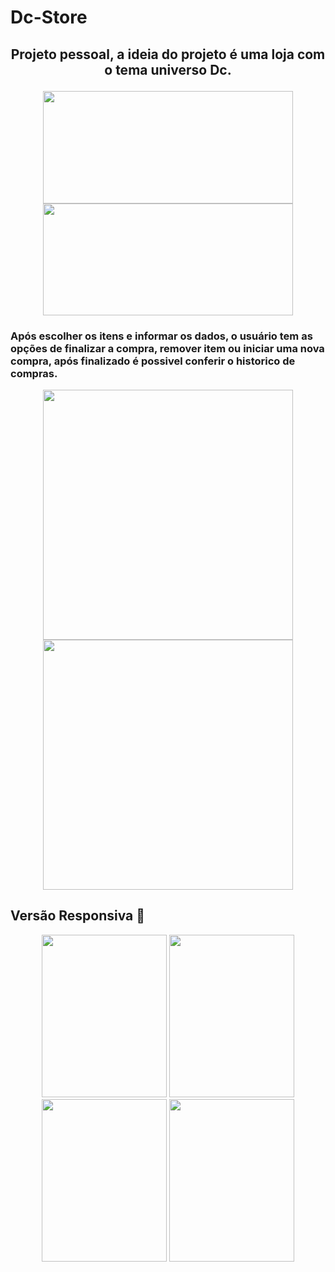 # Dc-Store

## <p align="center">Projeto pessoal, a ideia do projeto é uma loja com o tema universo Dc.</p>


<div align="center">
  <img src="https://user-images.githubusercontent.com/102191587/204867577-beb17d12-f471-4dc6-90bf-1ae024095e0b.png" width="400px" height="180px" />
   <img src="https://user-images.githubusercontent.com/102191587/204875585-7c0b5d74-192f-4f0a-831a-00755fa78478.png"  width="400px"  height="179px"/>
</div>

### Após escolher os itens e informar os dados, o usuário tem as opções de finalizar a compra, remover item ou iniciar uma nova compra, após finalizado é possivel conferir o historico de compras.

<div align="center">
     <img src="https://user-images.githubusercontent.com/102191587/204867590-da7836bb-d68a-4d5d-b2ed-343df9da0b3c.png" width="400px" />
   <img src="https://user-images.githubusercontent.com/102191587/204867591-dd6c4bcd-1e11-42a1-9860-81078dd19ea0.png"  width="400px"/>
</div>

## Versão Responsiva 📱

<div align="center">
  <img src="https://user-images.githubusercontent.com/102191587/204876625-a39785a8-1887-4354-b0f5-2469c55fc84d.png" width="200px" height="260px" />
   <img src="https://user-images.githubusercontent.com/102191587/204872054-d9a3dd55-3c29-4254-a49e-c1bed79efc80.png"  width="200px" height="260px" />
   <img src="https://user-images.githubusercontent.com/102191587/204872056-5709a0fd-8750-4938-b13e-dd63e7ac9e91.png" width="200px" height="260px" />
   <img src="https://user-images.githubusercontent.com/102191587/204872059-4b504789-446f-43a3-9e12-14fa132af814.png"  width="200px" height="260px"/>
</div>

